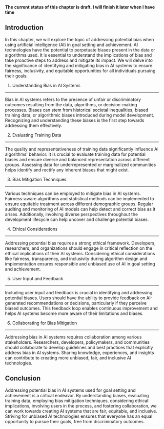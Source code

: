 **The current status of this chapter is draft. I will finish it later when I have time**

Introduction
------------

In this chapter, we will explore the topic of addressing potential bias when using artificial intelligence (AI) in goal setting and achievement. AI technologies have the potential to perpetuate biases present in the data or algorithms used. It is essential to understand the implications of bias and take proactive steps to address and mitigate its impact. We will delve into the significance of identifying and mitigating bias in AI systems to ensure fairness, inclusivity, and equitable opportunities for all individuals pursuing their goals.

1. Understanding Bias in AI Systems
-----------------------------------

Bias in AI systems refers to the presence of unfair or discriminatory outcomes resulting from the data, algorithms, or decision-making processes. Biases can stem from historical societal inequalities, biased training data, or algorithmic biases introduced during model development. Recognizing and understanding these biases is the first step towards addressing them effectively.

2. Evaluating Training Data
---------------------------

The quality and representativeness of training data significantly influence AI algorithms' behavior. It is crucial to evaluate training data for potential biases and ensure diverse and balanced representation across different groups. Assessing data for underrepresented or marginalized communities helps identify and rectify any inherent biases that might exist.

3. Bias Mitigation Techniques
-----------------------------

Various techniques can be employed to mitigate bias in AI systems. Fairness-aware algorithms and statistical methods can be implemented to ensure equitable treatment across different demographic groups. Regular auditing and monitoring of AI models can help detect and correct bias as it arises. Additionally, involving diverse perspectives throughout the development lifecycle can help uncover and challenge potential biases.

4. Ethical Considerations
-------------------------

Addressing potential bias requires a strong ethical framework. Developers, researchers, and organizations should engage in critical reflection on the ethical implications of their AI systems. Considering ethical considerations like fairness, transparency, and inclusivity during algorithm design and implementation ensures responsible and unbiased use of AI in goal setting and achievement.

5. User Input and Feedback
--------------------------

Including user input and feedback is crucial in identifying and addressing potential biases. Users should have the ability to provide feedback on AI-generated recommendations or decisions, particularly if they perceive biased outcomes. This feedback loop enables continuous improvement and helps AI systems become more aware of their limitations and biases.

6. Collaborating for Bias Mitigation
------------------------------------

Addressing bias in AI systems requires collaboration among various stakeholders. Researchers, developers, policymakers, and communities should collaborate to develop guidelines and best practices that explicitly address bias in AI systems. Sharing knowledge, experiences, and insights can contribute to creating more unbiased, fair, and inclusive AI technologies.

Conclusion
----------

Addressing potential bias in AI systems used for goal setting and achievement is a critical endeavor. By understanding biases, evaluating training data, employing bias mitigation techniques, considering ethical implications, involving users in the process, and fostering collaboration, we can work towards creating AI systems that are fair, equitable, and inclusive. Striving for unbiased AI technologies ensures that everyone has an equal opportunity to pursue their goals, free from discriminatory outcomes.
